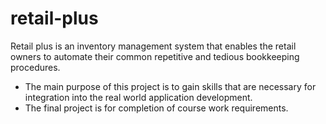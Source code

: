 # retail-plus
 Retail plus is an inventory management system that enables the retail owners to automate their common repetitive and tedious bookkeeping procedures.
 - The main purpose of this project is to gain skills that are necessary for integration into the real world application development.  
 - The final project is for completion of course work requirements.
